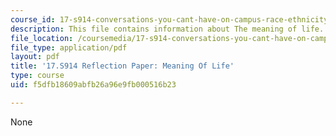 ```yaml
---
course_id: 17-s914-conversations-you-cant-have-on-campus-race-ethnicity-gender-and-identity-spring-2012
description: This file contains information about The meaning of life.
file_location: /coursemedia/17-s914-conversations-you-cant-have-on-campus-race-ethnicity-gender-and-identity-spring-2012/f5dfb18609abfb26a96e9fb000516b23_MIT17_S914S12_life2.pdf
file_type: application/pdf
layout: pdf
title: '17.S914 Reflection Paper: Meaning Of Life'
type: course
uid: f5dfb18609abfb26a96e9fb000516b23

---
```

None